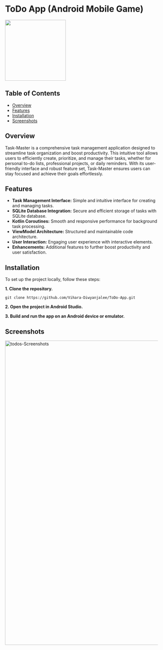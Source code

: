 # ToDo App (Android Mobile Game)

<p><a href="https://github.com/Vihara-Diwyanjalee"><img src="https://skillicons.dev/icons?i=kotlin,androidstudio,git,github" width=200></a></p>

## Table of Contents

- [Overview](#overview)
- [Features](#features)
- [Installation](#installation)
- [Screenshots](#screenshots)

## Overview

Task-Master is a comprehensive task management application designed to streamline task organization and boost productivity. This intuitive tool allows users to efficiently create, prioritize, and manage their tasks, whether for personal to-do lists, professional projects, or daily reminders. With its user-friendly interface and robust feature set, Task-Master ensures users can stay focused and achieve their goals effortlessly.

## Features

- **Task Management Interface:** Simple and intuitive interface for creating and managing tasks.
- **SQLite Database Integration:** Secure and efficient storage of tasks with SQLite database.
- **Kotlin Coroutines:** Smooth and responsive performance for background task processing.
- **ViewModel Architecture:**  Structured and maintainable code architecture.
- **User Interaction:** Engaging user experience with interactive elements.
- **Enhancements:** Additional features to further boost productivity and user satisfaction.
  
## Installation

To set up the project locally, follow these steps:

**1. Clone the repository.**

```
git clone https://github.com/Vihara-Diwyanjalee/ToDo-App.git
```

**2. Open the project in Android Studio.**

**3. Build and run the app on an Android device or emulator.**

## Screenshots

<img src="https://github.com/Vihara-Diwyanjalee/ToDo-App/blob/main/NotesSQLite/app/src/main/res/drawable/todos.png" alt="todos-Screenshots" width=1000>
